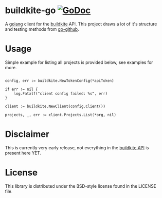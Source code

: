 # buildkite-go [![GoDoc](https://img.shields.io/badge/godoc-Reference-brightgreen.svg?style=flat)](http://godoc.org/github.com/wolfeidau/buildkite-go)

A [golang](http://golang.org) client for the [buildkite](https://buildkite.com/) API. This project draws a lot of it's structure and testing methods from [go-github](https://github.com/google/go-github).

# Usage

Simple example for listing all projects is provided below, see examples for more.

```golang

config, err := buildkite.NewTokenConfig(*apiToken)

if err != nil {
	log.Fatalf("client config failed: %s", err)
}

client := buildkite.NewClient(config.Client())

projects, _, err := client.Projects.List(*org, nil)

```

# Disclaimer

This is currently very early release, not everything in the [buildkite API](https://buildkite.com/docs/api/) is present here YET.

# License

This library is distributed under the BSD-style license found in the LICENSE file.